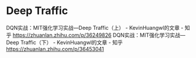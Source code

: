 

<!--
 * @version:
 * @Author:  StevenJokess（蔡舒起） https://github.com/StevenJokess
 * @Date: 2023-10-21 03:14:19
 * @LastEditors:  StevenJokess（蔡舒起） https://github.com/StevenJokess
 * @LastEditTime: 2023-10-21 03:17:06
 * @Description:
 * @Help me: make friends by a867907127@gmail.com and help me get some “foreign” things or service I need in life; 如有帮助，请资助，失业3年了。![支付宝收款码](https://github.com/StevenJokess/d2rl/blob/master/img/%E6%94%B6.jpg)
 * @TODO::
 * @Reference:
-->
# Deep Traffic

DQN实战：MIT强化学习实战—Deep Traffic（上） - KevinHuangwl的文章 - 知乎
https://zhuanlan.zhihu.com/p/36249826
DQN实战：MIT强化学习实战—Deep Traffic（下） - KevinHuangwl的文章 - 知乎
https://zhuanlan.zhihu.com/p/36453041
